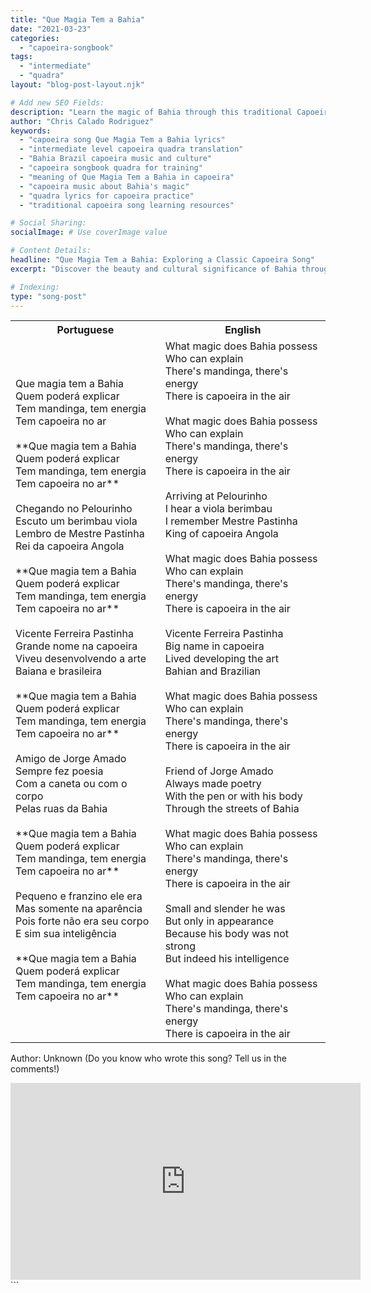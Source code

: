 ```yaml
---
title: "Que Magia Tem a Bahia"
date: "2021-03-23"
categories:
  - "capoeira-songbook"
tags:
  - "intermediate"
  - "quadra"
layout: "blog-post-layout.njk"

# Add new SEO Fields:
description: "Learn the magic of Bahia through this traditional Capoeira quadra. Explore the cultural richness and rhythm of this Brazilian art form."
author: "Chris Calado Rodriguez"
keywords:
  - "capoeira song Que Magia Tem a Bahia lyrics"
  - "intermediate level capoeira quadra translation"
  - "Bahia Brazil capoeira music and culture"
  - "capoeira songbook quadra for training"
  - "meaning of Que Magia Tem a Bahia in capoeira"
  - "capoeira music about Bahia's magic"
  - "quadra lyrics for capoeira practice"
  - "traditional capoeira song learning resources"

# Social Sharing:
socialImage: # Use coverImage value

# Content Details:
headline: "Que Magia Tem a Bahia: Exploring a Classic Capoeira Song"
excerpt: "Discover the beauty and cultural significance of Bahia through the lyrics and rhythm of the popular Capoeira quadra, 'Que Magia Tem a Bahia.'"

# Indexing:
type: "song-post"
---
```


<table class="capoeira-table">
    <tr class="header-row">
        <th>Portuguese</th>
        <th>English</th>
    </tr>
    <tr>
        <td>Que magia tem a Bahia<br>Quem poderá explicar<br>Tem mandinga, tem energia<br>Tem capoeira no ar<br><br>**Que magia tem a Bahia<br>Quem poderá explicar<br>Tem mandinga, tem energia<br>Tem capoeira no ar**<br><br>Chegando no Pelourinho<br>Escuto um berimbau viola<br>Lembro de Mestre Pastinha<br>Rei da capoeira Angola<br><br>**Que magia tem a Bahia<br>Quem poderá explicar<br>Tem mandinga, tem energia<br>Tem capoeira no ar**<br><br>Vicente Ferreira Pastinha<br>Grande nome na capoeira<br>Viveu desenvolvendo a arte<br>Baiana e brasileira<br><br>**Que magia tem a Bahia<br>Quem poderá explicar<br>Tem mandinga, tem energia<br>Tem capoeira no ar**<br><br>Amigo de Jorge Amado<br>Sempre fez poesia<br>Com a caneta ou com o corpo<br>Pelas ruas da Bahia<br><br>**Que magia tem a Bahia<br>Quem poderá explicar<br>Tem mandinga, tem energia<br>Tem capoeira no ar**<br><br>Pequeno e franzino ele era<br>Mas somente na aparência<br>Pois forte não era seu corpo<br>E sim sua inteligência<br><br>**Que magia tem a Bahia<br>Quem poderá explicar<br>Tem mandinga, tem energia<br>Tem capoeira no ar**</td>
        <td>What magic does Bahia possess<br>Who can explain<br>There's mandinga, there's energy<br>There is capoeira in the air<br><br>What magic does Bahia possess<br>Who can explain<br>There's mandinga, there's energy<br>There is capoeira in the air<br><br>Arriving at Pelourinho<br>I hear a viola berimbau<br>I remember Mestre Pastinha<br>King of capoeira Angola<br><br>What magic does Bahia possess<br>Who can explain<br>There's mandinga, there's energy<br>There is capoeira in the air<br><br>Vicente Ferreira Pastinha<br>Big name in capoeira<br>Lived developing the art<br>Bahian and Brazilian<br><br>What magic does Bahia possess<br>Who can explain<br>There's mandinga, there's energy<br>There is capoeira in the air<br><br>Friend of Jorge Amado<br>Always made poetry<br>With the pen or with his body<br>Through the streets of Bahia<br><br>What magic does Bahia possess<br>Who can explain<br>There's mandinga, there's energy<br>There is capoeira in the air<br><br>Small and slender he was<br>But only in appearance<br>Because his body was not strong<br>But indeed his intelligence<br><br>What magic does Bahia possess<br>Who can explain<br>There's mandinga, there's energy<br>There is capoeira in the air</td>
    </tr>
</table>
<figcaption>

Author: Unknown (Do you know who wrote this song? Tell us in the comments!)

</figcaption>

<iframe width="560" height="315" src="https://www.youtube.com/embed/irnhArif5n8" title="YouTube video player" frameborder="0" allow="accelerometer; autoplay; clipboard-write; encrypted-media; gyroscope; picture-in-picture" allowfullscreen></iframe>
```